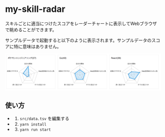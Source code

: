 # my-skill-radar

スキルごとに適当につけたスコアをレーダーチャートに表示してWebブラウザで眺めることができます。

サンプルデータで起動すると以下のように表示されます。サンプルデータのスコアに特に意味はありません。

![](./example_radar.png)

## 使い方

- 1. `src/data.tsv` を編集する
- 2. `yarn install`
- 3. `yarn run start`

